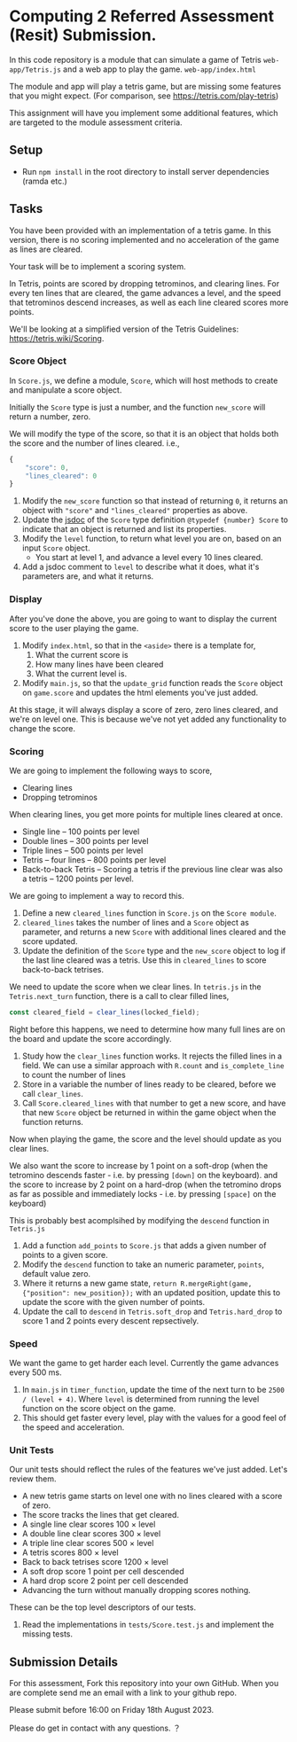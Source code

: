 # Computing 2 Referred Assessment (Resit) Submission.
In this code repository is a module that can simulate a game of Tetris
`web-app/Tetris.js`
and a web app to play the game.
`web-app/index.html`

The module and app will play a tetris game,
but are missing some features that you might expect.
(For comparison, see https://tetris.com/play-tetris)

This assignment will have you implement some additional features,
which are targeted to the module assessment criteria.

## Setup
* Run `npm install` in the root directory to install server dependencies (ramda etc.)

## Tasks ##
You have been provided with an implementation of a tetris game.
In this version, there is no scoring implemented
and no acceleration of the game as lines are cleared.

Your task will be to implement a scoring system.

In Tetris, points are scored by dropping tetrominos, and clearing lines.
For every ten lines that are cleared, the game advances a level,
and the speed that tetrominos descend increases,
as well as each line cleared scores more points.

We'll be looking at a simplified version of the Tetris Guidelines: https://tetris.wiki/Scoring.

### Score Object

In `Score.js`, we define a module, `Score`, which will host methods to
create and manipulate a score object.

Initially the `Score` type is just a number, and the function `new_score`
will return a number, zero.

We will modify the type of the score, so that it is an object that holds
both the score and the number of lines cleared.
i.e.,
```javascript
{
    "score": 0,
    "lines_cleared": 0
}
```

1. Modify the `new_score` function so that instead of returning `0`, it returns an object with `"score"` and `"lines_cleared"` properties as above.
1. Update the [jsdoc](https://jsdoc.app/) of the `Score` type definition `@typedef {number} Score` to indicate that an object is returned and list its properties.
1. Modify the `level` function, to return what level you are on, based on an input `Score` object.
    * You start at level 1, and advance a level every 10 lines cleared.
1. Add a jsdoc comment to `level` to describe what it does, what it's parameters are, and what it returns.

### Display
After you've done the above, you are going to want to display the current score to the user playing the game.

1. Modify `index.html`, so that in the `<aside>` there is a template for,
    1. What the current score is
    1. How many lines have been cleared
    1. What the current level is.
1. Modify `main.js`, so that the `update_grid` function reads the `Score` object on `game.score` and updates the html elements you've just added.

At this stage, it will always display a score of zero, zero lines cleared, and we're on level one. This is because we've not yet added any functionality to change the score.

### Scoring
We are going to implement the following ways to score,
* Clearing lines
* Dropping tetrominos

When clearing lines, you get more points for multiple lines cleared at once.
* Single line – 100 points per level
* Double lines – 300 points per level
* Triple lines – 500 points per level
* Tetris – four lines – 800 points per level
* Back-to-back Tetris – Scoring a tetris if the previous line clear was also a tetris – 1200 points per level.

We are going to implement a way to record this.

1. Define a new `cleared_lines` function in `Score.js` on the `Score module`.
1. `cleared_lines` takes the number of lines and a `Score` object as parameter, and returns a new `Score` with additional lines cleared and the score updated.
1. Update the definition of the `Score` type and the `new_score` object to log if the last line cleared was a tetris. Use this in `cleared_lines` to score back-to-back tetrises.

We need to update the score when we clear lines.
In `tetris.js` in the `Tetris.next_turn` function, there is a call to clear filled lines,

```javascript
const cleared_field = clear_lines(locked_field);
```

Right before this happens, we need to determine how many full lines are on the board and update the score accordingly.

1. Study how the `clear_lines` function works. It rejects the filled lines in a field. We can use a similar approach with `R.count` and `is_complete_line` to count the number of lines
1. Store in a variable the number of lines ready to be cleared, before we call `clear_lines`.
1. Call `Score.cleared_lines` with that number to get a new score, and have that new `Score` object be returned in within the game object when the function returns.

Now when playing the game, the score and the level should update as you clear lines.

We also want the score to increase by 1 point on a soft-drop (when the tetromino descends faster - i.e. by pressing `[down]` on the keyboard).
and the score to increase by 2 point on a hard-drop (when the tetromino drops as far as possible and immediately locks  - i.e. by pressing `[space]` on the keyboard)

This is probably best acomplsihed by modifying the
`descend` function in `Tetris.js`
1. Add a function `add_points` to `Score.js` that adds a given number of points to a given score.
1. Modify the `descend` function to take an numeric parameter, `points`, default value zero.
1. Where it returns a new game state, `return R.mergeRight(game, {"position": new_position});` with an updated position, update this to update the score with the given number of points.
1. Update the call to `descend` in `Tetris.soft_drop` and `Tetris.hard_drop` to score 1 and 2 points every descent repsectively.

### Speed
We want the game to get harder each level.
Currently the game advances every 500 ms.

1. In `main.js` in `timer_function`, update the time of the next turn to be `2500 / (level + 4)`. Where `level` is determined from running the level function on the score object on the game.
1. This should get faster every level, play with the values for a good feel of the speed and acceleration.

### Unit Tests
Our unit tests should reflect the rules of the features we've just added.
Let's review them.
* A new tetris game starts on level one with no lines cleared with a score of zero.
* The score tracks the lines that get cleared.
* A single line clear scores 100 × level
* A double line clear scores 300 × level
* A triple line clear scores 500 × level
* A tetris scores 800 × level
* Back to back tetrises score 1200 × level
* A soft drop score 1 point per cell descended
* A hard drop score 2 point per cell descended
* Advancing the turn without manually dropping scores nothing.

These can be the top level descriptors of our tests.

1. Read the implementations in `tests/Score.test.js` and implement the missing tests.

## Submission Details
For this assessment, Fork this repository into your own GitHub.
When you are complete send me an email with a link to your github repo.

Please submit before 16:00 on Friday 18th August 2023.

Please do get in contact with any questions.
？